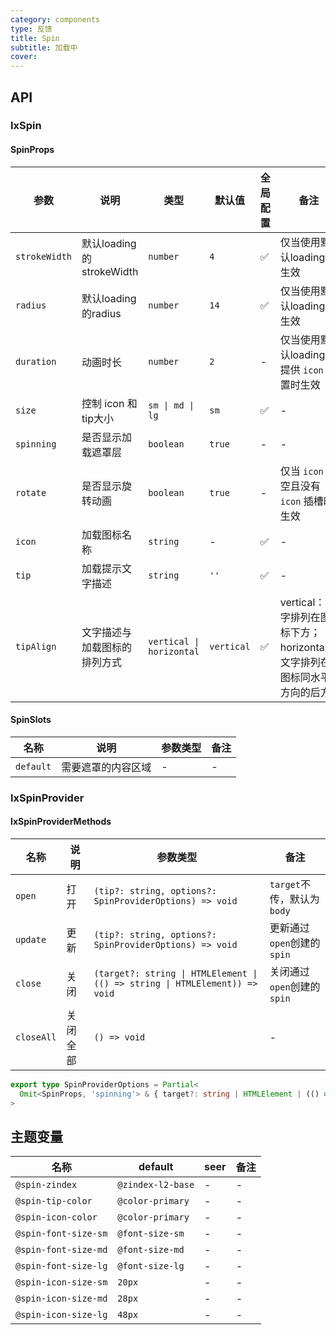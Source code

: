```yaml
---
category: components
type: 反馈
title: Spin
subtitle: 加载中
cover:
---
```


## API

### IxSpin

#### SpinProps

| 参数 | 说明 |  类型  | 默认值 | 全局配置 | 备注 |
| --- | --- | --- | --- | --- | --- |
|`strokeWidth` | 默认loading的strokeWidth |  `number`  | `4` | ✅ | 仅当使用默认loading时生效 |
|`radius` | 默认loading的radius |  `number`  | `14` | ✅ | 仅当使用默认loading时生效 |
|`duration` | 动画时长 |  `number`  | `2` | - | 仅当使用默认loading或 提供 `icon` 配置时生效 |
|`size` | 控制 icon 和 tip大小 |  `sm \| md \| lg`  | `sm` | ✅ | - |
|`spinning` | 是否显示加载遮罩层 |`boolean`| `true` | - | - |
|`rotate` | 是否显示旋转动画 |`boolean`| `true` | - | 仅当 `icon` 不空且没有 `icon` 插槽时生效 |
| `icon`| 加载图标名称 | `string` | -| ✅ | - |
| `tip`| 加载提示文字描述 |  `string`  | `''`| ✅ | - |
| `tipAlign`| 文字描述与加载图标的排列方式 | `vertical \| horizontal` | `vertical`| ✅ | vertical：文字排列在图标下方；horizontal： 文字排列在图标同水平方向的后方 |

#### SpinSlots

|名称 | 说明 | 参数类型 | 备注 |
| --- | --- | --- | --- |
|`default` | 需要遮罩的内容区域 | - | - |

### IxSpinProvider

#### IxSpinProviderMethods

| 名称 | 说明 | 参数类型 | 备注 |
| --- | --- | --- | --- |
| `open`   | 打开 | `(tip?: string, options?: SpinProviderOptions) => void` | `target`不传，默认为`body` |
| `update`  | 更新 | `(tip?: string, options?: SpinProviderOptions) => void` | 更新通过`open`创建的`spin` |
| `close`  | 关闭 | `(target?: string \| HTMLElement \| (() => string \| HTMLElement)) => void` | 关闭通过`open`创建的`spin` |
| `closeAll`  | 关闭全部 | `() => void` | - |

```ts
export type SpinProviderOptions = Partial<
  Omit<SpinProps, 'spinning'> & { target?: string | HTMLElement | (() => string | HTMLElement) }
>
```

<!--- insert less variable begin  --->
## 主题变量

| 名称 | default | seer | 备注 |
| --- | --- | --- | --- |
| `@spin-zindex` | `@zindex-l2-base` | - | - |
| `@spin-tip-color` | `@color-primary` | - | - |
| `@spin-icon-color` | `@color-primary` | - | - |
| `@spin-font-size-sm` | `@font-size-sm` | - | - |
| `@spin-font-size-md` | `@font-size-md` | - | - |
| `@spin-font-size-lg` | `@font-size-lg` | - | - |
| `@spin-icon-size-sm` | `20px` | - | - |
| `@spin-icon-size-md` | `28px` | - | - |
| `@spin-icon-size-lg` | `48px` | - | - |
<!--- insert less variable end  --->
